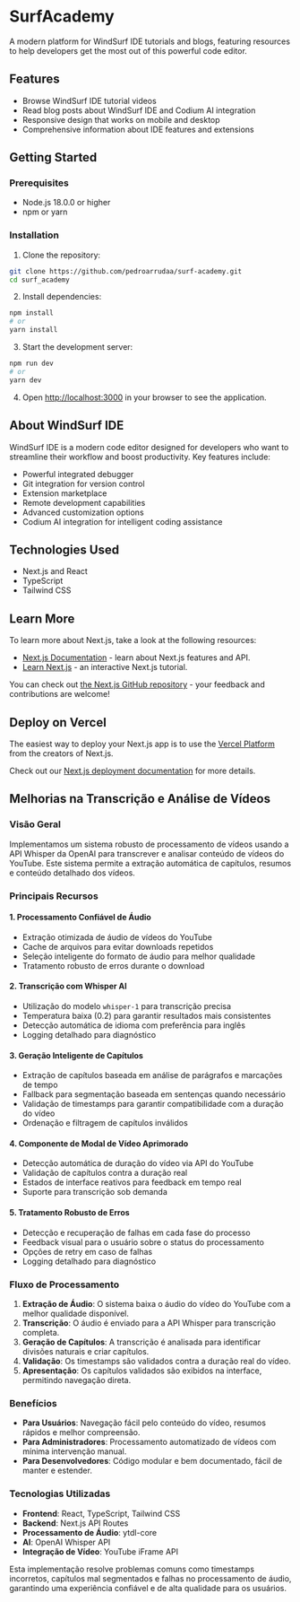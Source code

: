 # SurfAcademy

A modern platform for WindSurf IDE tutorials and blogs, featuring resources to help developers get the most out of this powerful code editor.

## Features

- Browse WindSurf IDE tutorial videos
- Read blog posts about WindSurf IDE and Codium AI integration
- Responsive design that works on mobile and desktop
- Comprehensive information about IDE features and extensions

## Getting Started

### Prerequisites

- Node.js 18.0.0 or higher
- npm or yarn

### Installation

1. Clone the repository:
```bash
git clone https://github.com/pedroarrudaa/surf-academy.git
cd surf_academy
```

2. Install dependencies:
```bash
npm install
# or
yarn install
```

3. Start the development server:
```bash
npm run dev
# or
yarn dev
```

4. Open [http://localhost:3000](http://localhost:3000) in your browser to see the application.

## About WindSurf IDE

WindSurf IDE is a modern code editor designed for developers who want to streamline their workflow and boost productivity. Key features include:

- Powerful integrated debugger
- Git integration for version control
- Extension marketplace
- Remote development capabilities
- Advanced customization options
- Codium AI integration for intelligent coding assistance

## Technologies Used

- Next.js and React
- TypeScript
- Tailwind CSS

## Learn More

To learn more about Next.js, take a look at the following resources:

- [Next.js Documentation](https://nextjs.org/docs) - learn about Next.js features and API.
- [Learn Next.js](https://nextjs.org/learn) - an interactive Next.js tutorial.

You can check out [the Next.js GitHub repository](https://github.com/vercel/next.js) - your feedback and contributions are welcome!

## Deploy on Vercel

The easiest way to deploy your Next.js app is to use the [Vercel Platform](https://vercel.com/new?utm_medium=default-template&filter=next.js&utm_source=create-next-app&utm_campaign=create-next-app-readme) from the creators of Next.js.

Check out our [Next.js deployment documentation](https://nextjs.org/docs/app/building-your-application/deploying) for more details.

## Melhorias na Transcrição e Análise de Vídeos

### Visão Geral

Implementamos um sistema robusto de processamento de vídeos usando a API Whisper da OpenAI para transcrever e analisar conteúdo de vídeos do YouTube. Este sistema permite a extração automática de capítulos, resumos e conteúdo detalhado dos vídeos.

### Principais Recursos

#### 1. Processamento Confiável de Áudio
- Extração otimizada de áudio de vídeos do YouTube
- Cache de arquivos para evitar downloads repetidos
- Seleção inteligente do formato de áudio para melhor qualidade
- Tratamento robusto de erros durante o download

#### 2. Transcrição com Whisper AI
- Utilização do modelo `whisper-1` para transcrição precisa
- Temperatura baixa (0.2) para garantir resultados mais consistentes
- Detecção automática de idioma com preferência para inglês
- Logging detalhado para diagnóstico

#### 3. Geração Inteligente de Capítulos
- Extração de capítulos baseada em análise de parágrafos e marcações de tempo
- Fallback para segmentação baseada em sentenças quando necessário
- Validação de timestamps para garantir compatibilidade com a duração do vídeo
- Ordenação e filtragem de capítulos inválidos

#### 4. Componente de Modal de Vídeo Aprimorado
- Detecção automática de duração do vídeo via API do YouTube
- Validação de capítulos contra a duração real
- Estados de interface reativos para feedback em tempo real
- Suporte para transcrição sob demanda

#### 5. Tratamento Robusto de Erros
- Detecção e recuperação de falhas em cada fase do processo
- Feedback visual para o usuário sobre o status do processamento
- Opções de retry em caso de falhas
- Logging detalhado para diagnóstico

### Fluxo de Processamento

1. **Extração de Áudio**: O sistema baixa o áudio do vídeo do YouTube com a melhor qualidade disponível.
2. **Transcrição**: O áudio é enviado para a API Whisper para transcrição completa.
3. **Geração de Capítulos**: A transcrição é analisada para identificar divisões naturais e criar capítulos.
4. **Validação**: Os timestamps são validados contra a duração real do vídeo.
5. **Apresentação**: Os capítulos validados são exibidos na interface, permitindo navegação direta.

### Benefícios

- **Para Usuários**: Navegação fácil pelo conteúdo do vídeo, resumos rápidos e melhor compreensão.
- **Para Administradores**: Processamento automatizado de vídeos com mínima intervenção manual.
- **Para Desenvolvedores**: Código modular e bem documentado, fácil de manter e estender.

### Tecnologias Utilizadas

- **Frontend**: React, TypeScript, Tailwind CSS
- **Backend**: Next.js API Routes
- **Processamento de Áudio**: ytdl-core
- **AI**: OpenAI Whisper API
- **Integração de Vídeo**: YouTube iFrame API

Esta implementação resolve problemas comuns como timestamps incorretos, capítulos mal segmentados e falhas no processamento de áudio, garantindo uma experiência confiável e de alta qualidade para os usuários.
